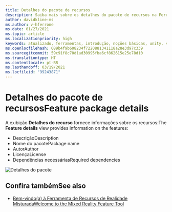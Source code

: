 ```yaml
---
title: Detalhes do pacote de recursos
description: Saiba mais sobre os detalhes do pacote de recursos na Ferramenta de Recursos de MR para desenvolvimento do HoloLens e da VR.
author: davidkline-ms
ms.author: v-hferrone
ms.date: 01/27/2021
ms.topic: article
ms.localizationpriority: high
keywords: atualizado, ferramentas, introdução, noções básicas, unity, visual studio, kit de ferramentas, headset de realidade misturada, headset do windows mixed reality, headset de realidade virtual, instalação, Windows, HoloLens, emulador, unreal, openxr
ms.openlocfilehash: 089b4f9b608234f7220881341118a28e3d97c339
ms.sourcegitcommit: 59c91f8c70d1ad30995fba6cf862615e25e78d10
ms.translationtype: HT
ms.contentlocale: pt-BR
ms.lasthandoff: 03/19/2021
ms.locfileid: "99243871"
---
```

# <a name="feature-package-details"></a><span data-ttu-id="b8458-104">Detalhes do pacote de recursos</span><span class="sxs-lookup"><span data-stu-id="b8458-104">Feature package details</span></span>

<span data-ttu-id="b8458-105">A exibição **Detalhes do recurso** fornece informações sobre os recursos:</span><span class="sxs-lookup"><span data-stu-id="b8458-105">The **Feature details** view provides information on the features:</span></span> 
* <span data-ttu-id="b8458-106">Descrição</span><span class="sxs-lookup"><span data-stu-id="b8458-106">Description</span></span>
* <span data-ttu-id="b8458-107">Nome do pacote</span><span class="sxs-lookup"><span data-stu-id="b8458-107">Package name</span></span>
* <span data-ttu-id="b8458-108">Autor</span><span class="sxs-lookup"><span data-stu-id="b8458-108">Author</span></span> 
* <span data-ttu-id="b8458-109">Licença</span><span class="sxs-lookup"><span data-stu-id="b8458-109">License</span></span>
* <span data-ttu-id="b8458-110">Dependências necessárias</span><span class="sxs-lookup"><span data-stu-id="b8458-110">Required dependencies</span></span>

![Detalhes do pacote](images/FeatureToolFeatureDetails.png)

## <a name="see-also"></a><span data-ttu-id="b8458-112">Confira também</span><span class="sxs-lookup"><span data-stu-id="b8458-112">See also</span></span>

- [<span data-ttu-id="b8458-113">Bem-vindo(a) à Ferramenta de Recursos de Realidade Misturada</span><span class="sxs-lookup"><span data-stu-id="b8458-113">Welcome to the Mixed Reality Feature Tool</span></span>](welcome-to-mr-feature-tool.md)
